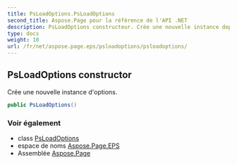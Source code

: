 ```yaml
---
title: PsLoadOptions.PsLoadOptions
second_title: Aspose.Page pour la référence de l'API .NET
description: PsLoadOptions constructeur. Crée une nouvelle instance doptions.
type: docs
weight: 10
url: /fr/net/aspose.page.eps/psloadoptions/psloadoptions/
---
```

## PsLoadOptions constructor

Crée une nouvelle instance d'options.

```csharp
public PsLoadOptions()
```

### Voir également

* class [PsLoadOptions](../)
* espace de noms [Aspose.Page.EPS](../../psloadoptions/)
* Assemblée [Aspose.Page](../../../)


